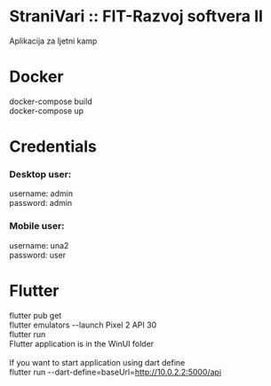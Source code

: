 # StraniVari :: FIT-Razvoj softvera II
Aplikacija za ljetni kamp

# Docker

   docker-compose build <br>
   docker-compose up

# Credentials

### Desktop user:
  username: admin                                                                                                                                              
  password: admin
  
### Mobile user:
  username: una2                                                                                                                                                     
  password: user
  
  # Flutter
  flutter pub get                                                                                                                                                       
  flutter emulators --launch Pixel 2 API 30                                                                                                                         
  flutter run <br> 
  Flutter application is in the WinUI folder <br>
  <br>
  If you want to start application using dart define <br>
 flutter run --dart-define=baseUrl=http://10.0.2.2:5000/api <br>
